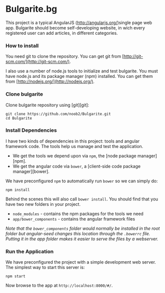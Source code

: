 # Bulgarite.bg

This project is a typical AngularJS (http://angularjs.org/)single page web app.
Bulgarite should become self-developing website, in wich every registered user can add articles,
in different categories.

### How to install

You need git to clone the repository. You can get git from
[http://git-scm.com/](http://git-scm.com/).

I also use a number of node.js tools to initialize and test bulgarite. You must have node.js and
its package manager (npm) installed.  You can get them from [http://nodejs.org/](http://nodejs.org/).

### Clone bulgarite

Clone bulgarite repository using [git][git]:

```
git clone https://github.com/noob2/Bulgarite.git
cd Bulgarite
```

### Install Dependencies

I have two kinds of dependencies in this project: tools and angular framework code.  The tools help
us manage and test the application.

* We get the tools we depend upon via `npm`, the [node package manager][npm].
* We get the angular code via `bower`, a [client-side code package manager][bower].

We have preconfigured `npm` to automatically run `bower` so we can simply do:

```
npm install
```

Behind the scenes this will also call `bower install`.  You should find that you have two new
folders in your project.

* `node_modules` - contains the npm packages for the tools we need
* `app/bower_components` - contains the angular framework files

*Note that the `bower_components` folder would normally be installed in the root folder but
angular-seed changes this location through the `.bowerrc` file.  Putting it in the app folder makes
it easier to serve the files by a webserver.*

### Run the Application

We have preconfigured the project with a simple development web server.  The simplest way to start
this server is:

```
npm start
```

Now browse to the app at `http://localhost:8000/#/`.
